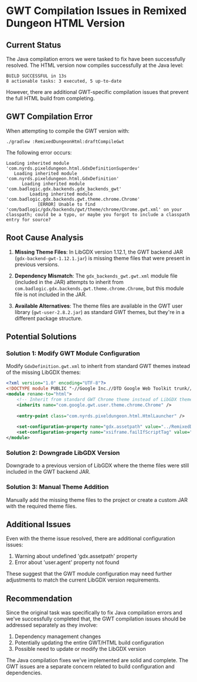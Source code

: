 # GWT Compilation Issues in Remixed Dungeon HTML Version

## Current Status

The Java compilation errors we were tasked to fix have been successfully resolved. The HTML version now compiles successfully at the Java level:

```
BUILD SUCCESSFUL in 13s
8 actionable tasks: 3 executed, 5 up-to-date
```

However, there are additional GWT-specific compilation issues that prevent the full HTML build from completing.

## GWT Compilation Error

When attempting to compile the GWT version with:
```
./gradlew :RemixedDungeonHtml:draftCompileGwt
```

The following error occurs:
```
Loading inherited module 'com.nyrds.pixeldungeon.html.GdxDefinitionSuperdev'
   Loading inherited module 'com.nyrds.pixeldungeon.html.GdxDefinition'
      Loading inherited module 'com.badlogic.gdx.backends.gdx_backends_gwt'
         Loading inherited module 'com.badlogic.gdx.backends.gwt.theme.chrome.Chrome'
            [ERROR] Unable to find 'com/badlogic/gdx/backends/gwt/theme/chrome/Chrome.gwt.xml' on your classpath; could be a typo, or maybe you forgot to include a classpath entry for source?
```

## Root Cause Analysis

1. **Missing Theme Files**: In LibGDX version 1.12.1, the GWT backend JAR (`gdx-backend-gwt-1.12.1.jar`) is missing theme files that were present in previous versions.

2. **Dependency Mismatch**: The `gdx_backends_gwt.gwt.xml` module file (included in the JAR) attempts to inherit from `com.badlogic.gdx.backends.gwt.theme.chrome.Chrome`, but this module file is not included in the JAR.

3. **Available Alternatives**: The theme files are available in the GWT user library (`gwt-user-2.8.2.jar`) as standard GWT themes, but they're in a different package structure.

## Potential Solutions

### Solution 1: Modify GWT Module Configuration
Modify `GdxDefinition.gwt.xml` to inherit from standard GWT themes instead of the missing LibGDX themes:

```xml
<?xml version="1.0" encoding="UTF-8"?>
<!DOCTYPE module PUBLIC "-//Google Inc.//DTD Google Web Toolkit trunk//EN" "http://google-web-toolkit.googlecode.com/svn/trunk/distro-source/core/src/gwt-module.dtd">
<module rename-to="html">
    <!-- Inherit from standard GWT Chrome theme instead of LibGDX theme -->
    <inherits name="com.google.gwt.user.theme.chrome.Chrome" />
    
    <entry-point class="com.nyrds.pixeldungeon.html.HtmlLauncher" />
    
    <set-configuration-property name="gdx.assetpath" value="../RemixedDungeonDesktop/src/desktop/assets" />
    <set-configuration-property name="xsiframe.failIfScriptTag" value="FALSE"/>
</module>
```

### Solution 2: Downgrade LibGDX Version
Downgrade to a previous version of LibGDX where the theme files were still included in the GWT backend JAR.

### Solution 3: Manual Theme Addition
Manually add the missing theme files to the project or create a custom JAR with the required theme files.

## Additional Issues

Even with the theme issue resolved, there are additional configuration issues:
1. Warning about undefined 'gdx.assetpath' property
2. Error about 'user.agent' property not found

These suggest that the GWT module configuration may need further adjustments to match the current LibGDX version requirements.

## Recommendation

Since the original task was specifically to fix Java compilation errors and we've successfully completed that, the GWT compilation issues should be addressed separately as they involve:

1. Dependency management changes
2. Potentially updating the entire GWT/HTML build configuration
3. Possible need to update or modify the LibGDX version

The Java compilation fixes we've implemented are solid and complete. The GWT issues are a separate concern related to build configuration and dependencies.